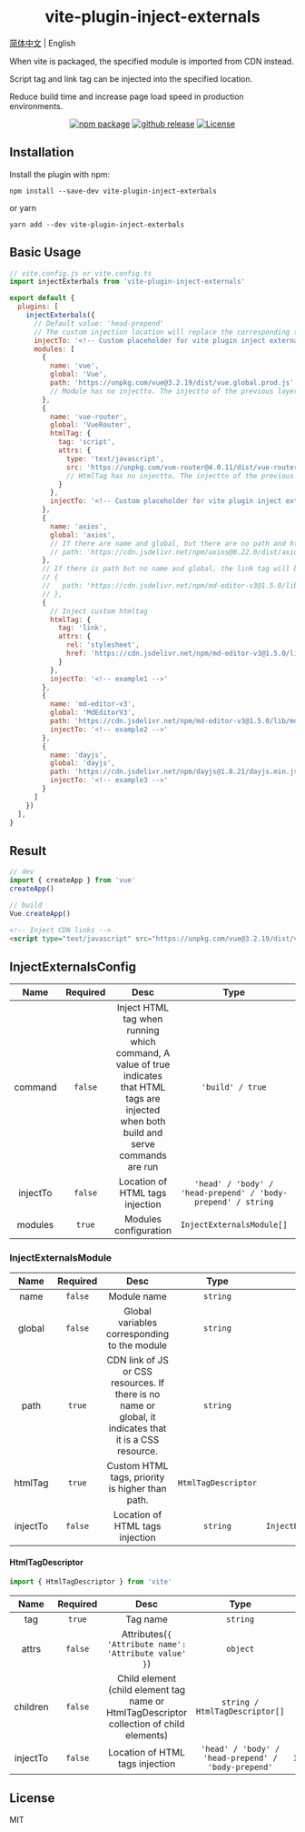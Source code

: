 <h1 align="center">vite-plugin-inject-externals</h1>

[简体中文](./README.zh-CN.md) | English

When vite is packaged, the specified module is imported from CDN instead.

Script tag and link tag can be injected into the specified location.

Reduce build time and increase page load speed in production environments.

<p align="center">
    <a href="https://npmjs.com/package/vite-plugin-inject-externals/releases"><img src="https://img.shields.io/npm/v/vite-plugin-inject-externals.svg" alt="npm package"></a>
    <a href="https://github.com/lihanspace/vite-plugin-inject-externals/releases"><img src="https://img.shields.io/github/v/release/lihanspace/vite-plugin-inject-externals.svg" alt="github release"></a>
    <a href="https://github.com/lihanspace/vite-plugin-inject-externals/blob/master/LICENSE"><img src="https://img.shields.io/github/license/lihanspace/vite-plugin-inject-externals.svg" alt="License"></a>
</p>

## Installation

Install the plugin with npm:

```shell
npm install --save-dev vite-plugin-inject-exterbals
```

or yarn

```shell
yarn add --dev vite-plugin-inject-exterbals
```

## Basic Usage

```js
// vite.config.js or vite.config.ts
import injectExterbals from 'vite-plugin-inject-externals'

export default {
  plugins: [
    injectExterbals({
      // Default value: 'head-prepend'
      // The custom injection location will replace the corresponding text in index.html
      injectTo: '<!-- Custom placeholder for vite plugin inject externals -->',
      modules: [
        {
          name: 'vue',
          global: 'Vue',
          path: 'https://unpkg.com/vue@3.2.19/dist/vue.global.prod.js'
          // Module has no injectto. The injectto of the previous layer is the default
        },
        {
          name: 'vue-router',
          global: 'VueRouter',
          htmlTag: {
            tag: 'script',
            attrs: {
              type: 'text/javascript',
              src: 'https://unpkg.com/vue-router@4.0.11/dist/vue-router.global.prod.js'
              // HtmlTag has no injectto. The injectto of the previous layer is the default
            }
          },
          injectTo: '<!-- Custom placeholder for vite plugin inject externals -->'
        },
        {
          name: 'axios',
          global: 'axios',
          // If there are name and global, but there are no path and htmltag, the global variables will be replaced directly, but the script tag will not be injected
          // path: 'https://cdn.jsdelivr.net/npm/axios@0.22.0/dist/axios.min.js'
        },
        // If there is path but no name and global, the link tag will be injected
        // {
        //   path: 'https://cdn.jsdelivr.net/npm/md-editor-v3@1.5.0/lib/style.css',
        // },
        {
          // Inject custom htmltag
          htmlTag: {
            tag: 'link',
            attrs: {
              rel: 'stylesheet',
              href: 'https://cdn.jsdelivr.net/npm/md-editor-v3@1.5.0/lib/style.css'
            }
          },
          injectTo: '<!-- example1 -->'
        },
        {
          name: 'md-editor-v3',
          global: 'MdEditorV3',
          path: 'https://cdn.jsdelivr.net/npm/md-editor-v3@1.5.0/lib/md-editor-v3.umd.js',
          injectTo: '<!-- example2 -->'
        },
        {
          name: 'dayjs',
          global: 'dayjs',
          path: 'https://cdn.jsdelivr.net/npm/dayjs@1.8.21/dayjs.min.js',
          injectTo: '<!-- example3 -->'
        }
      ]
    })
  ],
}
```

## Result
```js
// dev
import { createApp } from 'vue'
createApp()

// build
Vue.createApp()
```
```html
<!-- Inject CDN links -->
<script type="text/javascript" src="https://unpkg.com/vue@3.2.19/dist/vue.global.prod.js"></script>
```

## InjectExternalsConfig

Name | Required | Desc | Type | Default
:---: | :---: | :---: | :---: | :---:
command | `false` | Inject HTML tag when running which command, A value of true indicates that HTML tags are injected when both build and serve commands are run | `'build' / true` | `'build'`
injectTo | `false` | Location of HTML tags injection | `'head' / 'body' / 'head-prepend' / 'body-prepend' / string` | `'head-prepend'`
modules | `true` | Modules configuration | `InjectExternalsModule[]` | `[]`

### InjectExternalsModule

Name | Required | Desc | Type | Default
:---: | :---: | :---: | :---: | :---:
name | `false` | Module name | `string`
global | `false` | Global variables corresponding to the module | `string`
path | `true` | CDN link of JS or CSS resources. If there is no name or global, it indicates that it is a CSS resource. | `string`
htmlTag | `true` | Custom HTML tags, priority is higher than path. | `HtmlTagDescriptor`
injectTo | `false` | Location of HTML tags injection | `string` | `InjectExternalsConfig.injectTo`

#### HtmlTagDescriptor
```ts
import { HtmlTagDescriptor } from 'vite'
```
Name | Required | Desc | Type | Default
:---: | :---: | :---: | :---: | :---:
tag | `true` | Tag name | `string`
attrs | `false` | Attributes(`{ 'Attribute name': 'Attribute value' }`) | `object`
children | `false` | Child element (child element tag name or HtmlTagDescriptor collection of child elements) | `string / HtmlTagDescriptor[]`
injectTo | `false` | Location of HTML tags injection | `'head' / 'body' / 'head-prepend' / 'body-prepend'` | `InjectExternalsModule.injectTo`

## License

MIT
